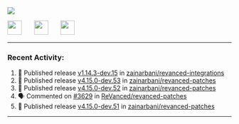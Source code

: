 <p align="left">
  <!-- Typing SVG by DenverCoder1 - https://github.com/DenverCoder1/readme-typing-svg -->
  <a href="https://github.com/DenverCoder1/readme-typing-svg">
    <img src="https://readme-typing-svg.demolab.com/?lines=Hello%2E%2E%2E;Im%20Zain;&font=Fira%20Code&center=false&width=440&height=45&color=00FFFF&vCenter=true&pause=1000&size=22" /></a>
</p>

<p align="left">
  <a href="https://www.youtube.com/@zainarbani"><img width="32px" src="https://www.freeiconspng.com/uploads/youtube-subscribe-png-youtube-subscribe-to-5.png"/></a>
  &#8287;&#8287;&#8287;&#8287;&#8287;
  <a href="mailto:zaintsyariev@gmail.com"><img width="32px" src="https://www.freeiconspng.com/uploads/email-icon--100-flat-vol-2-iconset--graphicloads-18.png"/></a>
  &#8287;&#8287;&#8287;&#8287;&#8287;
  <a href="https://t.me/AnotherZain"><img width="32px" src="https://www.freeiconspng.com/uploads/telegram-icon-1.png"></a>
</p>

---

<h3>Recent Activity:</h3>

<!-- https://github.com/jamesgeorge007/github-activity-readme -->
<!--START_SECTION:activity-->
1. 🚀 Published release [v1.14.3-dev.15](https://github.com/zainarbani/revanced-integrations/releases/tag/v1.14.3-dev.15) in [zainarbani/revanced-integrations](https://github.com/zainarbani/revanced-integrations)
2. 🚀 Published release [v4.15.0-dev.53](https://github.com/zainarbani/revanced-patches/releases/tag/v4.15.0-dev.53) in [zainarbani/revanced-patches](https://github.com/zainarbani/revanced-patches)
3. 🚀 Published release [v4.15.0-dev.52](https://github.com/zainarbani/revanced-patches/releases/tag/v4.15.0-dev.52) in [zainarbani/revanced-patches](https://github.com/zainarbani/revanced-patches)
4. 🗣 Commented on [#3629](https://github.com/ReVanced/revanced-patches/pull/3629#issuecomment-2380625371) in [ReVanced/revanced-patches](https://github.com/ReVanced/revanced-patches)
5. 🚀 Published release [v4.15.0-dev.51](https://github.com/zainarbani/revanced-patches/releases/tag/v4.15.0-dev.51) in [zainarbani/revanced-patches](https://github.com/zainarbani/revanced-patches)
<!--END_SECTION:activity-->

---
